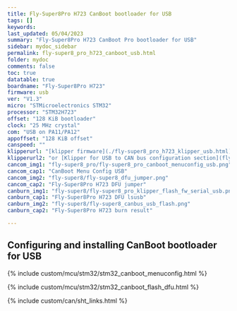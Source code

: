 ```yaml
---
title: Fly-Super8Pro H723 CanBoot bootloader for USB
tags: []
keywords: 
last_updated: 05/04/2023
summary: "Fly-Super8Pro H723 CanBoot Pro bootloader for USB"
sidebar: mydoc_sidebar
permalink: fly-super8_pro_h723_canboot_usb.html
folder: mydoc
comments: false
toc: true
datatable: true
boardname: "Fly-Super8Pro H723"
firmware: usb
ver: "V1.3" 
micro: "STMicroelectronics STM32"
processor: "STM32H723"
offset: "128 KiB bootloader"
clock: "25 MHz crystal"
com: "USB on PA11/PA12"
appoffset: "128 KiB offset"
canspeed: ""
klipperurl: "[klipper firmware](./fly-super8_pro_h723_klipper_usb.html)"
klipperurl2: "or [Klipper for USB to CAN bus configuration section](fly-super8_pro_h723_klipper_usbtocan.html)"
cancom_img1: "fly-super8_pro/fly-super8_pro_canboot_menuconfig_usb.png"
cancom_cap1: "CanBoot Menu Config USB"
cancom_img2: "fly-super8/fly-super8_dfu_jumper.png"
cancom_cap2: "Fly-Super8Pro H723 DFU jumper"
canburn_img1: "fly-super8/fly-super8_pro_klipper_flash_fw_serial_usb.png"
canburn_cap1: "Fly-Super8Pro H723 DFU lsusb"
canburn_img2: "fly-super8/fly-super8_canbus_usb_flash.png"
canburn_cap2: "Fly-Super8Pro H723 burn result"

---
```


## Configuring and installing CanBoot bootloader for USB

{% include custom/mcu/stm32/stm32_canboot_menuconfig.html %}

{% include custom/mcu/stm32/stm32_canboot_flash_dfu.html  %}

{% include custom/can/sht_links.html %}

